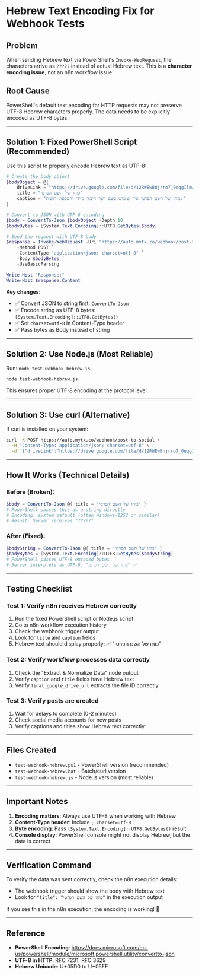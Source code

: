 # Hebrew Text Encoding Fix for Webhook Tests

## Problem
When sending Hebrew text via PowerShell's `Invoke-WebRequest`, the characters arrive as `?????` instead of actual Hebrew text. This is a **character encoding issue**, not an n8n workflow issue.

## Root Cause
PowerShell's default text encoding for HTTP requests may not preserve UTF-8 Hebrew characters properly. The data needs to be explicitly encoded as UTF-8 bytes.

---

## Solution 1: Fixed PowerShell Script (Recommended)

Use this script to properly encode Hebrew text as UTF-8:

```powershell
# Create the body object
$bodyObject = @{
    driveLink = "https://drive.google.com/file/d/12RWEwBnjrro7_0eqgIlmwfPs7-sEUAqc/view?usp=drive_link"
    title = "כוחו של השם הפרטי"
    caption = "כוחו של השם הפרטי איך שימוש בשם יוצר חיבור מיידי והשפעה רגשית."
}

# Convert to JSON with UTF-8 encoding
$body = ConvertTo-Json $bodyObject -Depth 10
$bodyBytes = [System.Text.Encoding]::UTF8.GetBytes($body)

# Send the request with UTF-8 body
$response = Invoke-WebRequest -Uri "https://auto.mytx.co/webhook/post-to-social" `
    -Method POST `
    -ContentType "application/json; charset=utf-8" `
    -Body $bodyBytes `
    -UseBasicParsing

Write-Host "Response:" 
Write-Host $response.Content
```

**Key changes:**
- ✅ Convert JSON to string first: `ConvertTo-Json`
- ✅ Encode string as UTF-8 bytes: `[System.Text.Encoding]::UTF8.GetBytes()`
- ✅ Set `charset=utf-8` in Content-Type header
- ✅ Pass bytes as Body instead of string

---

## Solution 2: Use Node.js (Most Reliable)

Run: `node test-webhook-hebrew.js`

```bash
node test-webhook-hebrew.js
```

This ensures proper UTF-8 encoding at the protocol level.

---

## Solution 3: Use curl (Alternative)

If curl is installed on your system:

```bash
curl -X POST https://auto.mytx.co/webhook/post-to-social \
  -H "Content-Type: application/json; charset=utf-8" \
  -d '{"driveLink":"https://drive.google.com/file/d/12RWEwBnjrro7_0eqgIlmwfPs7-sEUAqc/view?usp=drive_link","title":"כוחו של השם הפרטי","caption":"כוחו של השם הפרטי איך שימוש בשם יוצר חיבור מיידי והשפעה רגשית."}'
```

---

## How It Works (Technical Details)

### Before (Broken):
```powershell
$body = ConvertTo-Json @{ title = "כוחו של השם הפרטי" }
# PowerShell passes this as a string directly
# Encoding: system default (often Windows-1252 or similar)
# Result: Server receives "?????"
```

### After (Fixed):
```powershell
$bodyString = ConvertTo-Json @{ title = "כוחו של השם הפרטי" }
$bodyBytes = [System.Text.Encoding]::UTF8.GetBytes($bodyString)
# PowerShell passes UTF-8 encoded bytes
# Server interprets as UTF-8: "כוחו של השם הפרטי" ✅
```

---

## Testing Checklist

### Test 1: Verify n8n receives Hebrew correctly

1. Run the fixed PowerShell script or Node.js script
2. Go to n8n workflow execution history
3. Check the webhook trigger output
4. Look for `title` and `caption` fields
5. Hebrew text should display properly: ✅ "כוחו של השם הפרטי"

### Test 2: Verify workflow processes data correctly

1. Check the "Extract & Normalize Data" node output
2. Verify `caption` and `title` fields have Hebrew text
3. Verify `final_google_drive_url` extracts the file ID correctly

### Test 3: Verify posts are created

1. Wait for delays to complete (0-2 minutes)
2. Check social media accounts for new posts
3. Verify captions and titles show Hebrew text correctly

---

## Files Created

- `test-webhook-hebrew.ps1` - PowerShell version (recommended)
- `test-webhook-hebrew.bat` - Batch/curl version
- `test-webhook-hebrew.js` - Node.js version (most reliable)

---

## Important Notes

1. **Encoding matters**: Always use UTF-8 when working with Hebrew
2. **Content-Type header**: Include `; charset=utf-8`
3. **Byte encoding**: Pass `[System.Text.Encoding]::UTF8.GetBytes()` result
4. **Console display**: PowerShell console might not display Hebrew, but the data is correct

---

## Verification Command

To verify the data was sent correctly, check the n8n execution details:
- The webhook trigger should show the body with Hebrew text
- Look for `"title": "כוחו של השם הפרטי"` in the execution output

If you see this in the n8n execution, the encoding is working! 🎉

---

## Reference

- **PowerShell Encoding**: https://docs.microsoft.com/en-us/powershell/module/microsoft.powershell.utility/convertto-json
- **UTF-8 in HTTP**: RFC 7231, RFC 3629
- **Hebrew Unicode**: U+05D0 to U+05FF
